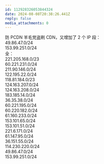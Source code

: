 ```yaml
---
id: 112928326053844324
date: 2024-08-08T20:38:26.441Z
reply: false
media_attachments: 0
---
```


防 PCDN 羊毛党盗刷 CDN，又增加了 2 个 IP 段：  
49.86.47.0/24  
153.99.251.0/24  
全：  
221.205.168.0/23  
60.221.231.0/24  
211.90.146.0/24  
122.195.22.0/24  
118.81.184.0/23  
124.163.207.0/24  
124.163.208.0/24  
183.185.14.0/24  
36.35.38.0/24  
60.221.195.0/24  
60.220.182.0/24  
61.160.233.0/24  
153.101.65.0/24  
153.101.51.0/24  
221.6.171.0/24  
61.147.95.0/24  
36.151.55.0/24  
114.230.220.0/24  
49.86.47.0/24  
153.99.251.0/24

